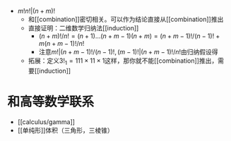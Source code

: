 - $m!n!|(n+m)!$
  - 和[[combination]]密切相关。可以作为结论直接从[[combination]]推出
  - 直接证明：二维数学归纳法[[induction]]
    - $(n+m)!/n!=(n+1)...(n+m-1)(n+m)=(n+m-1)!/(n-1)!+m(n+m-1)!/n!$
    - 注意$m!|(n+m-1)!/(n-1)!,(m-1)!|(n+m-1)!/n!$由归纳假设得
  - 拓展：定义$3!_1=111\times 11\times 1$这样，那你就不能[[combination]]推出，需要[[induction]]
# 和高等数学联系
- [[calculus/gamma]]
- [[单纯形]]体积（三角形，三棱锥）